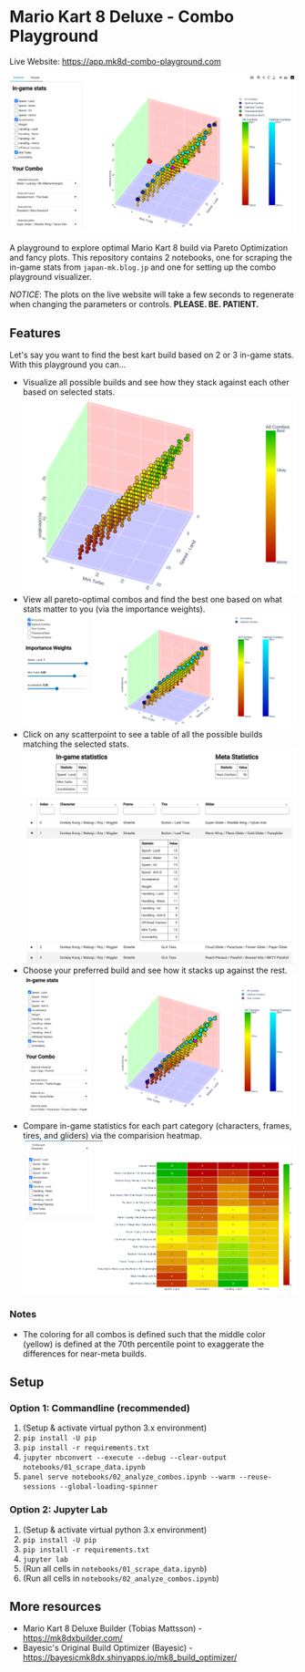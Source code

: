 # Mario Kart 8 Deluxe - Combo Playground

Live Website: https://app.mk8d-combo-playground.com

![Screenshot of Kart Combo Playground - 3D View](images/playground-3d-view.png)

A playground to explore optimal Mario Kart 8 build via Pareto Optimization and fancy plots. This repository contains 2 notebooks, one for scraping the in-game stats from `japan-mk.blog.jp` and one for setting up the combo playground visualizer.

*NOTICE*: The plots on the live website will take a few seconds to regenerate when changing the parameters or controls. **PLEASE. BE. PATIENT.**

## Features
Let's say you want to find the best kart build based on 2 or 3 in-game stats. With this playground you can...
* Visualize all possible builds and see how they stack against each other based on selected stats.
    ![Screenshot of Kart Combo Playground - All Combos View](images/playground-all-combos-view.png)
* View all pareto-optimal combos and find the best one based on what stats matter to you (via the importance weights).
    ![Screenshot of Kart Combo Playground - Pareto Combos View](images/playground-pareto-combos-view.png)
* Click on any scatterpoint to see a table of all the possible builds matching the selected stats.
    ![Screenshot of Kart Combo Playground - Selected Point Lookup Table](images/selected-point-lookup-table.png)
* Choose your preferred build and see how it stacks up against the rest.
    ![Screenshot of Kart Combo Playground - Your Combo View](images/playground-your-combo-view.png)
* Compare in-game statistics for each part category (characters, frames, tires, and gliders) via the comparision heatmap.
    ![Screenshot of in-game statistics for each part category](images/game-stat-heatmap.png)

### Notes
* The coloring for all combos is defined such that the middle color (yellow) is defined at the 70th percentile point to exaggerate the differences for near-meta builds.

## Setup

### Option 1: Commandline (recommended)

1. (Setup & activate virtual python 3.x environment)
2. `pip install -U pip`
3. `pip install -r requirements.txt`
4. `jupyter nbconvert --execute --debug --clear-output notebooks/01_scrape_data.ipynb`
5. `panel serve notebooks/02_analyze_combos.ipynb --warm --reuse-sessions --global-loading-spinner`

### Option 2: Jupyter Lab

1. (Setup & activate virtual python 3.x environment)
2. `pip install -U pip`
3. `pip install -r requirements.txt`
4. `jupyter lab`
5. (Run all cells in `notebooks/01_scrape_data.ipynb`)
6. (Run all cells in `notebooks/02_analyze_combos.ipynb`)

## More resources
* Mario Kart 8 Deluxe Builder (Tobias Mattsson) - https://mk8dxbuilder.com/
* Bayesic's Original Build Optimizer (Bayesic) - https://bayesicmk8dx.shinyapps.io/mk8_build_optimizer/